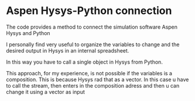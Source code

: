 # Aspen Hysys-Python connection

 The code provides a method to connect the simulation software Aspen Hysys and Python

I personally find very useful to organize the variables to change and the desired output in Hysys in an internal spreadsheet.

In this way you have to call a single object in Hysys from Python.

This approach, for my experience, is not possible if the variables is a composition. This is because Hysys rad that as a vector. In this case u have to call the stream, then enters in the composition adress and then u can change it using a vector as input
